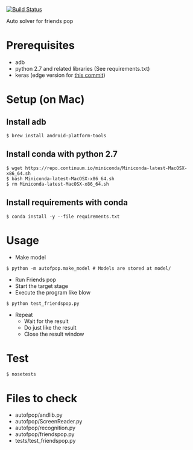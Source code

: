 [![Build Status](https://travis-ci.org/kjshim/autofpop.svg?branch=master)](https://travis-ci.org/kjshim/autofpop)

Auto solver for friends pop

# Prerequisites

* adb
* python 2.7 and related libraries (See requirements.txt)
* keras (edge version for [this commit](https://github.com/fchollet/keras/commit/31cf6b16f48d1da338c7af26d64f5104534fe0ab))

# Setup (on Mac)

## Install adb

```
$ brew install android-platform-tools
```

## Install conda with python 2.7

```
$ wget https://repo.continuum.io/miniconda/Miniconda-latest-MacOSX-x86_64.sh
$ bash Miniconda-latest-MacOSX-x86_64.sh
$ rm Miniconda-latest-MacOSX-x86_64.sh
```

## Install requirements with conda

```
$ conda install -y --file requirements.txt
```

# Usage

* Make model

```
$ python -m autofpop.make_model # Models are stored at model/
```

* Run Friends pop
* Start the target stage
* Execute the program like blow

```
$ python test_friendspop.py
```

* Repeat
  * Wait for the result
  * Do just like the result
  * Close the result window

# Test

```
$ nosetests
```

# Files to check

* autofpop/andlib.py
* autofpop/ScreenReader.py
* autofpop/recognition.py
* autofpop/friendspop.py
* tests/test_friendspop.py
